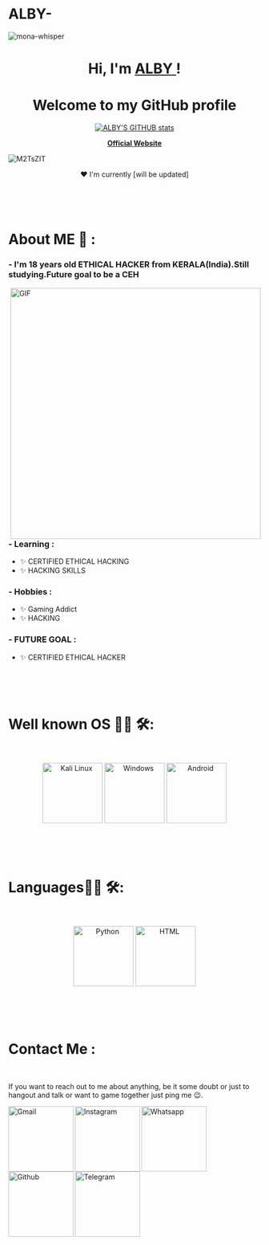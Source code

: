 # ALBY-
![mona-whisper](https://user-images.githubusercontent.com/64751167/95435221-f0266500-096f-11eb-8070-57f6721b1857.gif)

<h1 align="center">Hi, I'm <a href="https://www.instagram.com/i_am_albin_praveen/">ALBY </a>!</h1>
<h1 align="center">Welcome to my GitHub profile</h1> 
<p align="center">   <a href="https://github.com/ALBINPRAVEEN"><img src="https://github-readme-stats.vercel.app/api?username=albinpraveen" alt="ALBY'S GITHUB stats"></a>
<p align="center">   <strong><a href="https://albinpraveen.github.io/">Official Website</a></strong> 

![M2TsZIT](https://user-images.githubusercontent.com/64751167/91557308-e1509980-e951-11ea-9b57-695796bd82cf.gif)
</p> 

<p align="center">❤ I'm currently [will be updated]</p> 

</br>
</br>
</br>


# About ME 💬 :

### - I'm 18 years  old ETHICAL HACKER from KERALA(India).Still studying.Future goal to be a CEH 

<img hight="400" width="500" alt="GIF" align="right" src="https://github.com/Xx-Ashutosh-xX/Xx-Ashutosh-xX/blob/master/assets/1936.gif">

### - Learning :
- ✨ CERTIFIED ETHICAL HACKING
- ✨ HACKING SKILLS

### - Hobbies : 
- ✨ Gaming Addict
- ✨ HACKING

### - FUTURE GOAL : 
- ✨ CERTIFIED ETHICAL HACKER
</br>
</br>
</br>

# Well known OS 👨‍💻 🛠:
</br> 
<p align="center"> 

<img src="https://camo.githubusercontent.com/875b2967090ac970937698e92e1bfeefdc6168b9afb428aabfe321e19d549d74/68747470733a2f2f6564656e742e6769746875622e696f2f537570657254696e7949636f6e732f696d616765732f7376672f6c696e75782e737667" alt="Kali Linux" width="120" hight="50">
<img src="https://camo.githubusercontent.com/05eece38536aac5c8437e2cb46362e545443a80922c5e28463530726a6d186ac/68747470733a2f2f6564656e742e6769746875622e696f2f537570657254696e7949636f6e732f696d616765732f7376672f77696e646f77732e737667" alt="Windows"  width="120" hight="50">
<img src="https://camo.githubusercontent.com/be575aa85a73adb1f56ef072b806f513045f68e2e50a9945c763bf65006dcfa6/68747470733a2f2f6564656e742e6769746875622e696f2f537570657254696e7949636f6e732f696d616765732f7376672f616e64726f69642e737667" alt="Android" width="120" hight="50">
</p>
</p>
</br>
</br>
</br>


# Languages👨‍💻 🛠:
</br> 
<p align="center">
<img src="https://camo.githubusercontent.com/aa96ee3a3352c9c3c2161d3e95698d0885a277ab85d617fe77912627d37a3959/68747470733a2f2f6564656e742e6769746875622e696f2f537570657254696e7949636f6e732f696d616765732f7376672f707974686f6e2e737667" alt="Python" width="120" hight="50">
<img src="https://raw.githubusercontent.com/abranhe/programming-languages-logos/master/src/html/html_128x128.png" alt="HTML" width="120" hight="50">

</p>
</br>
</br>
</br>





# Contact Me :

<p>
 </br>





If you want to reach out to me about anything, be it some doubt or just to hangout and talk or want to game together just ping me 😉.

<a href="mailto:albinpraveen135790@gmail.com">
 <img align="left" alt="Gmail" width="130" hight="100" src="https://camo.githubusercontent.com/4a3dd8d10a27c272fd04b2ce8ed1a130606f95ea6a76b5e19ce8b642faa18c27/68747470733a2f2f6564656e742e6769746875622e696f2f537570657254696e7949636f6e732f696d616765732f7376672f676d61696c2e737667" />
</a>
<a href="https://www.instagram.com/i_am_albin_praveen/">
  <img align="left" alt="Instagram" width="130" hight="100" src="https://camo.githubusercontent.com/c9dacf0f25a1489fdbc6c0d2b41cda58b77fa210a13a886d6f99e027adfbd358/68747470733a2f2f6564656e742e6769746875622e696f2f537570657254696e7949636f6e732f696d616765732f7376672f696e7374616772616d2e737667" />

</a>
<a href="https://wa.me/+917025743032">
  <img align="left" alt=" Whatsapp" width="130" hight="100" src="https://camo.githubusercontent.com/945d32cdd8d51fe844ca8b2976914ae8786586607aee1cba24d7318e24b30411/68747470733a2f2f6564656e742e6769746875622e696f2f537570657254696e7949636f6e732f696d616765732f7376672f77686174736170702e737667" />
</a>
<a href="https://github.com/ALBINPRAVEEN">
  <img align="left" alt="Github" width="130" hight="100" src="https://camo.githubusercontent.com/b079fe922f00c4b86f1b724fbc2e8141c468794ce8adbc9b7456e5e1ad09c622/68747470733a2f2f6564656e742e6769746875622e696f2f537570657254696e7949636f6e732f696d616765732f7376672f6769746875622e737667" />
</a>
<a href="https://t.me/i_am_albin_praveen">
 <img align="left" alt="Telegram" width="130" hight="100" src="https://camo.githubusercontent.com/f4b401dd7cd9b7840fd31acafd49e151a80e4c9600bf219934461b96dd98e013/68747470733a2f2f6564656e742e6769746875622e696f2f537570657254696e7949636f6e732f696d616765732f7376672f74656c656772616d2e737667" />
</a>
 </p>
 

</br>
</br>
</br>
</br>
</br>
</br>
</br>


<!--
